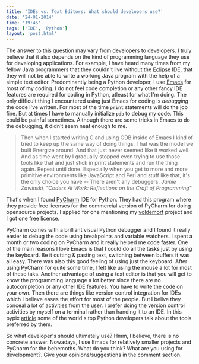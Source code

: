 ```yaml
---
title: 'IDEs vs. Text Editors: What should developers use?'
date: '24-01-2014'
time: '19:45'
tags: ['IDE', 'Python']
layout: 'post.html'
---
```


The answer to this question may vary from developers to developers. I truly believe that it also depends on the kind of programming language they use for developing applications. For example, I have heard many times from my fellow Java programmers that they couldn't live without the [Eclipse](http://www.eclipse.org/) IDE, that they will not be able to write a working Java program with the help of a simple text editor. Predominantly being a Python developer, I use [Emacs](http://www.gnu.org/software/emacs/) for most of my coding. I do not feel code completion or any other fancy IDE features are required for coding in Python, atleast for what I'm doing. The only difficult thing I encountered using just Emacs for coding is *debugging* the code I've written. For most of the time `print` statements will do the job fine. But at times I have to manually initialize `pdb` to debug my code. This could be painful sometimes. Although there are some tricks in Emacs to do the debugging, it didn't seem neat enough to me.

> Then when I started writing C and using GDB inside of Emacs I kind of tried to
> keep up the same way of doing things. That was the model we built Energize
> around. And that just never seemed like it worked well. And as time went by I
> gradually stopped even trying to use those tools like that and just stick in
> print statements and run the thing again. Repeat until done. Especially when
> you get to more and more primitive environments like JavaScript and Perl and
> stuff like that, it's the only choice you have -- There aren't any debuggers.
> <cite>Jamie Zawinski, "Coders At Work: Reflections on the Craft of Programming"
> </cite>

That's when I found [PyCharm](http://www.jetbrains.com/pycharm/) IDE for Python. They had this program where they provide free licenses for the commercial version of PyCharm for doing opensource projects. I applied for one mentioning my [voldemort](https://github.com/semk/voldemort) project and I got one free license.

PyCharm comes with a brilliant visual Python debugger and I found it really easier to debug the code using breakpoints and variable watchers. I spent a month or two coding on PyCharm and it really helped me code faster. One of the main reasons I love Emacs is that I could do all the tasks just by using the keyboard. Be it cutting & pasting text, switching between buffers it was all easy. There was also this good feeling of using just the keyboard. After using PyCharm for quite some time, I felt like using the mouse a lot for most of these taks. Another advantage of using a text editor is that you will get to know the programming language a lot better since there are no autocompletion or any other IDE features. You have to write the code on your own. Then there are things like version control integration for IDEs which I believe eases the effort for most of the people. But I belive they conceal a lot of activities from the user. I prefer doing the version control activities by myself on a terminal rather than handing it to an IDE. In this pypix [article](http://pypix.com/roundups/tools-python-super-stars/) some of the world's top Python developers talk about the tools preferred by them.

So what developer's should ultimately use? Hmm, I believe, there is no concrete answer. Nowadays, I use Emacs for relatively smaller projects and PyCharm for the behemoths. What do you think? What are you using for development?. Give your opinions/suggestions in the comment section.
